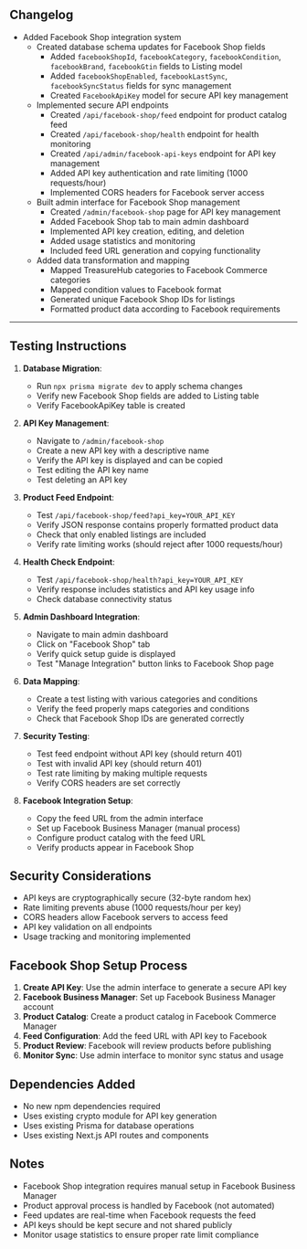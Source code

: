 ## Changelog

- Added Facebook Shop integration system
  - Created database schema updates for Facebook Shop fields
    - Added `facebookShopId`, `facebookCategory`, `facebookCondition`, `facebookBrand`, `facebookGtin` fields to Listing model
    - Added `facebookShopEnabled`, `facebookLastSync`, `facebookSyncStatus` fields for sync management
    - Created `FacebookApiKey` model for secure API key management
  - Implemented secure API endpoints
    - Created `/api/facebook-shop/feed` endpoint for product catalog feed
    - Created `/api/facebook-shop/health` endpoint for health monitoring
    - Created `/api/admin/facebook-api-keys` endpoint for API key management
    - Added API key authentication and rate limiting (1000 requests/hour)
    - Implemented CORS headers for Facebook server access
  - Built admin interface for Facebook Shop management
    - Created `/admin/facebook-shop` page for API key management
    - Added Facebook Shop tab to main admin dashboard
    - Implemented API key creation, editing, and deletion
    - Added usage statistics and monitoring
    - Included feed URL generation and copying functionality
  - Added data transformation and mapping
    - Mapped TreasureHub categories to Facebook Commerce categories
    - Mapped condition values to Facebook format
    - Generated unique Facebook Shop IDs for listings
    - Formatted product data according to Facebook requirements

---

## Testing Instructions

1. **Database Migration**:
   - Run `npx prisma migrate dev` to apply schema changes
   - Verify new Facebook Shop fields are added to Listing table
   - Verify FacebookApiKey table is created

2. **API Key Management**:
   - Navigate to `/admin/facebook-shop`
   - Create a new API key with a descriptive name
   - Verify the API key is displayed and can be copied
   - Test editing the API key name
   - Test deleting an API key

3. **Product Feed Endpoint**:
   - Test `/api/facebook-shop/feed?api_key=YOUR_API_KEY`
   - Verify JSON response contains properly formatted product data
   - Check that only enabled listings are included
   - Verify rate limiting works (should reject after 1000 requests/hour)

4. **Health Check Endpoint**:
   - Test `/api/facebook-shop/health?api_key=YOUR_API_KEY`
   - Verify response includes statistics and API key usage info
   - Check database connectivity status

5. **Admin Dashboard Integration**:
   - Navigate to main admin dashboard
   - Click on "Facebook Shop" tab
   - Verify quick setup guide is displayed
   - Test "Manage Integration" button links to Facebook Shop page

6. **Data Mapping**:
   - Create a test listing with various categories and conditions
   - Verify the feed properly maps categories and conditions
   - Check that Facebook Shop IDs are generated correctly

7. **Security Testing**:
   - Test feed endpoint without API key (should return 401)
   - Test with invalid API key (should return 401)
   - Test rate limiting by making multiple requests
   - Verify CORS headers are set correctly

8. **Facebook Integration Setup**:
   - Copy the feed URL from the admin interface
   - Set up Facebook Business Manager (manual process)
   - Configure product catalog with the feed URL
   - Verify products appear in Facebook Shop

## Security Considerations

- API keys are cryptographically secure (32-byte random hex)
- Rate limiting prevents abuse (1000 requests/hour per key)
- CORS headers allow Facebook servers to access feed
- API key validation on all endpoints
- Usage tracking and monitoring implemented

## Facebook Shop Setup Process

1. **Create API Key**: Use the admin interface to generate a secure API key
2. **Facebook Business Manager**: Set up Facebook Business Manager account
3. **Product Catalog**: Create a product catalog in Facebook Commerce Manager
4. **Feed Configuration**: Add the feed URL with API key to Facebook
5. **Product Review**: Facebook will review products before publishing
6. **Monitor Sync**: Use admin interface to monitor sync status and usage

## Dependencies Added

- No new npm dependencies required
- Uses existing crypto module for API key generation
- Uses existing Prisma for database operations
- Uses existing Next.js API routes and components

## Notes

- Facebook Shop integration requires manual setup in Facebook Business Manager
- Product approval process is handled by Facebook (not automated)
- Feed updates are real-time when Facebook requests the feed
- API keys should be kept secure and not shared publicly
- Monitor usage statistics to ensure proper rate limit compliance 